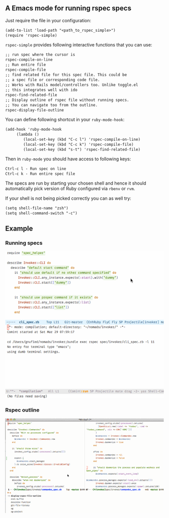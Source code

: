 ## A Emacs mode for running rspec specs

Just require the file in your configuration:

    (add-to-list 'load-path "<path_to_rspec_simple>")
    (require 'rspec-simple)
    
`rspec-simple` provides following interactive functions that you can use:

```
;; run spec where the cursor is
rspec-compile-on-line 
;; Run entire file
rspec-compile-file
;; find related file for this spec file. This could be 
;; a spec file or corresponding code file.
;; Works with Rails model/controllers too. Unlike toggle.el
;; this integrates well with ido
rspec-find-related-file
;; Display outline of rspec file without running specs.
;; You can navigate too from the outline.
rspec-display-file-outline
```

You can define following shortcut in your `ruby-mode-hook`:

    (add-hook 'ruby-mode-hook
         (lambda ()
            (local-set-key (kbd "C-c l") 'rspec-compile-on-line)
            (local-set-key (kbd "C-c k") 'rspec-compile-file)
            (local-set-key (kbd "s-t") 'rspec-find-related-file)


Then in `ruby-mode` you should have access to following keys:

    Ctrl-c l - Run spec on line
    Ctrl-c k - Run entire spec file


The specs are run by starting your chosen shell and hence it should automatically
pick version of Ruby configured via `rbenv` or `rvm`.

If your shell is not being picked correctly you can as well try:

    (setq shell-file-name "zsh")
    (setq shell-command-switch "-c")
    
## Example    

### Running specs

![Rspec simple](https://github.com/code-mancers/rspec-simple/raw/master/images/rspec-simple.gif "rspec simple")

### Rspec outline

![Rspec outline](https://github.com/code-mancers/rspec-simple/raw/master/images/outline.gif "rspec outline")
